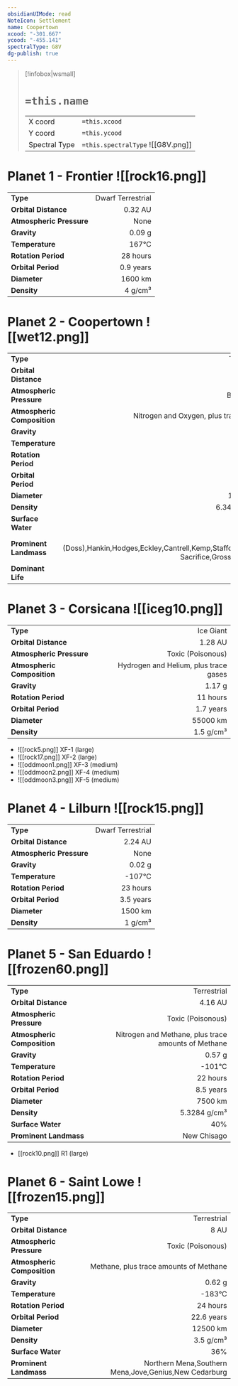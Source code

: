 ```yaml
---
obsidianUIMode: read
NoteIcon: Settlement
name: Coopertown
xcood: "-301.667"
ycood: "-455.141"
spectralType: G8V
dg-publish: true
---
```

> [!infobox|wsmall]
> # `=this.name`
> | | |
> | - | - |
> | X coord | `=this.xcood` |
> | Y coord| `=this.ycood` |
> | Spectral Type | `=this.spectralType` ![[G8V.png]] |

# Planet 1 - Frontier ![[rock16.png]]
|                             |                           |
| --------------------------- | -------------------------:|
| **Type**                    |             Dwarf Terrestrial |
| **Orbital Distance**        |   0.32 AU |
| **Atmospheric Pressure**    |       None |
| **Gravity**                 |        0.09 g |
| **Temperature**             |    167°C |
| **Rotation Period**         |  28 hours |
| **Orbital Period** | 0.9 years |
| **Diameter**                |      1600 km | 
| **Density**                 |    4 g/cm³ |





# Planet 2 - Coopertown ![[wet12.png]]
|                             |                           |
| --------------------------- | -------------------------:|
| **Type**                    |             Terrestrial |
| **Orbital Distance**        |   0.8 AU |
| **Atmospheric Pressure**    |       Breathable |
| **Atmospheric Composition** |      Nitrogen and Oxygen, plus trace gases |
| **Gravity**                 |        1.08 g |
| **Temperature**             |    25°C |
| **Rotation Period**         |  28 hours |
| **Orbital Period** | 1.1 years |
| **Diameter**                |      12000 km | 
| **Density**                 |    6.3437 g/cm³ |
| **Surface Water**           |           84% | 
| **Prominent Landmass**      |         Allison (Doss),Hankin,Hodges,Eckley,Cantrell,Kemp,Stafford,Gray's Sacrifice,Gross's Refuge | 
| **Dominant Life**           |         Reptiles |





# Planet 3 - Corsicana ![[iceg10.png]]
|                             |                           |
| --------------------------- | -------------------------:|
| **Type**                    |             Ice Giant |
| **Orbital Distance**        |   1.28 AU |
| **Atmospheric Pressure**    |       Toxic (Poisonous) |
| **Atmospheric Composition** |      Hydrogen and Helium, plus trace gases |
| **Gravity**                 |        1.17 g |
| **Rotation Period**         |  11 hours |
| **Orbital Period** | 1.7 years |
| **Diameter**                |      55000 km | 
| **Density**                 |    1.5 g/cm³ |



- ![[rock5.png]] XF-1 (large)
- ![[rock17.png]] XF-2 (large)
- ![[oddmoon1.png]] XF-3 (medium)
- ![[oddmoon2.png]] XF-4 (medium)
- ![[oddmoon3.png]] XF-5 (medium)


# Planet 4 - Lilburn ![[rock15.png]]
|                             |                           |
| --------------------------- | -------------------------:|
| **Type**                    |             Dwarf Terrestrial |
| **Orbital Distance**        |   2.24 AU |
| **Atmospheric Pressure**    |       None |
| **Gravity**                 |        0.02 g |
| **Temperature**             |    -107°C |
| **Rotation Period**         |  23 hours |
| **Orbital Period** | 3.5 years |
| **Diameter**                |      1500 km | 
| **Density**                 |    1 g/cm³ |





# Planet 5 - San Eduardo ![[frozen60.png]]
|                             |                           |
| --------------------------- | -------------------------:|
| **Type**                    |             Terrestrial |
| **Orbital Distance**        |   4.16 AU |
| **Atmospheric Pressure**    |       Toxic (Poisonous) |
| **Atmospheric Composition** |      Nitrogen and Methane, plus trace amounts of Methane |
| **Gravity**                 |        0.57 g |
| **Temperature**             |    -101°C |
| **Rotation Period**         |  22 hours |
| **Orbital Period** | 8.5 years |
| **Diameter**                |      7500 km | 
| **Density**                 |    5.3284 g/cm³ |
| **Surface Water**           |           40% | 
| **Prominent Landmass**      |         New Chisago | 



- [[rock10.png]] R1 (large)

# Planet 6 - Saint Lowe ![[frozen15.png]]
|                             |                           |
| --------------------------- | -------------------------:|
| **Type**                    |             Terrestrial |
| **Orbital Distance**        |   8 AU |
| **Atmospheric Pressure**    |       Toxic (Poisonous) |
| **Atmospheric Composition** |      Methane, plus trace amounts of Methane |
| **Gravity**                 |        0.62 g |
| **Temperature**             |    -183°C |
| **Rotation Period**         |  24 hours |
| **Orbital Period** | 22.6 years |
| **Diameter**                |      12500 km | 
| **Density**                 |    3.5 g/cm³ |
| **Surface Water**           |           36% | 
| **Prominent Landmass**      |         Northern Mena,Southern Mena,Jove,Genius,New Cedarburg | 





